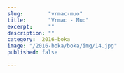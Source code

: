 ```yaml
---
slug:        "vrmac-muo"
title:       "Vrmac - Muo"
excerpt:     ""
description: ""
category:  2016-boka
image: "/2016-boka/boka/img/14.jpg"
published: false

---
```

